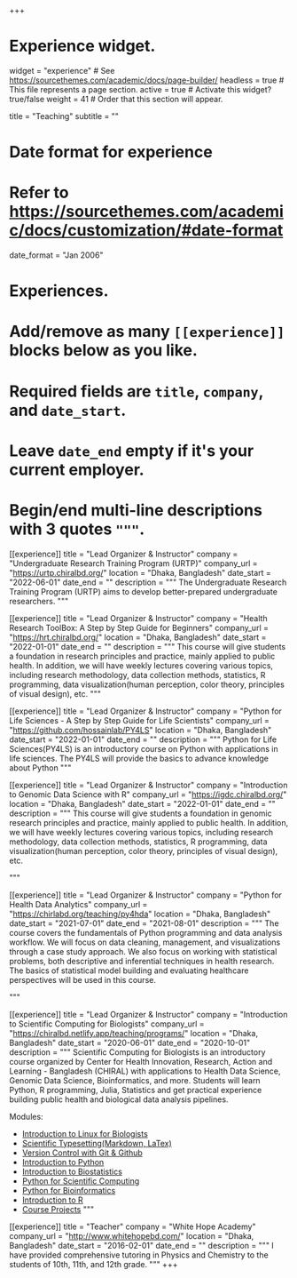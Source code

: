 +++
# Experience widget.
widget = "experience"  # See https://sourcethemes.com/academic/docs/page-builder/
headless = true  # This file represents a page section.
active = true  # Activate this widget? true/false
weight = 41 # Order that this section will appear.

title = "Teaching"
subtitle = ""

# Date format for experience
#   Refer to https://sourcethemes.com/academic/docs/customization/#date-format
date_format = "Jan 2006"

# Experiences.
#   Add/remove as many `[[experience]]` blocks below as you like.
#   Required fields are `title`, `company`, and `date_start`.
#   Leave `date_end` empty if it's your current employer.
#   Begin/end multi-line descriptions with 3 quotes `"""`.


[[experience]]
  title = "Lead Organizer & Instructor"
  company = "Undergraduate Research Training Program (URTP)"
  company_url = "https://urtp.chiralbd.org/"
  location = "Dhaka, Bangladesh"
  date_start = "2022-06-01"
  date_end = ""
  description = """
The Undergraduate Research Training Program (URTP) aims to develop better-prepared undergraduate researchers.
"""




[[experience]]
  title = "Lead Organizer & Instructor"
  company = "Health Research ToolBox: A Step by Step Guide for Beginners"
  company_url = "https://hrt.chiralbd.org/"
  location = "Dhaka, Bangladesh"
  date_start = "2022-01-01"
  date_end = ""
  description = """
This course will give students a foundation in research principles and practice, mainly applied to public health. In addition, we will have weekly lectures covering various topics, including research methodology, data collection methods, statistics, R programming, data visualization(human perception, color theory, principles of visual design), etc.
"""

[[experience]]
  title = "Lead Organizer & Instructor"
  company = "Python for Life Sciences - A Step by Step Guide for Life Scientists"
  company_url = "https://github.com/hossainlab/PY4LS"
  location = "Dhaka, Bangladesh"
  date_start = "2022-01-01"
  date_end = ""
  description = """
Python for Life Sciences(PY4LS) is an introductory course on Python with applications in life sciences. The PY4LS will provide the basics to advance knowledge about Python
"""
  
[[experience]]
  title = "Lead Organizer & Instructor"
  company = "Introduction to Genomic Data Science with R"
  company_url = "https://igdc.chiralbd.org/"
  location = "Dhaka, Bangladesh"
  date_start = "2022-01-01"
  date_end = ""
  description = """
This course will give students a foundation in genomic research principles and practice, mainly applied to public health. In addition, we will have weekly lectures covering various topics, including research methodology, data collection methods, statistics, R programming, data visualization(human perception, color theory, principles of visual design), etc.

"""
  

[[experience]]
  title = "Lead Organizer & Instructor"
  company = "Python for Health Data Analytics"
  company_url = "https://chirlabd.org/teaching/py4hda"
  location = "Dhaka, Bangladesh"
  date_start = "2021-07-01"
  date_end = "2021-08-01"
  description = """
  The course covers the fundamentals of Python programming and data analysis workflow. We will focus on data cleaning, management, and visualizations through a case study approach. We also focus on working with statistical problems, both descriptive and inferential techniques in health research. The basics of statistical model building and evaluating healthcare perspectives will be used in this course.

"""



[[experience]]
  title = "Lead Organizer & Instructor"
  company = "Introduction to Scientific Computing for Biologists"
  company_url = "https://chiralbd.netlify.app/teaching/programs/"
  location = "Dhaka, Bangladesh"
  date_start = "2020-06-01"
  date_end = "2020-10-01"
  description = """
  Scientific Computing for Biologists is an introductory course organized by Center for Health Innovation, Research, Action and Learning - Bangladesh (CHIRAL) with applications to Health Data Science, Genomic Data Science, Bioinformatics, and more. Students will learn Python, R programming, Julia, Statistics and get practical experience building public health and biological data analysis pipelines.

  Modules:
  * [Introduction to Linux for Biologists](https://github.com/chiralcourses/ISCB20.01)
  * [Scientific Typesetting(Markdown, LaTex)](https://github.com/chiralcourses/ISCB20.02)
  * [Version Control with Git & Github](https://github.com/chiralcourses/ISCB20.03)
  * [Introduction to Python](https://github.com/chiralcourses/ISCB20.04)
  * [Introduction to Biostatistics](https://github.com/chiralcourses/ISCB20.05)
  * [Python for Scientific Computing](https://github.com/chiralcourses/ISCB20.06)
  * [Python for Bioinformatics](https://github.com/chiralcourses/ISCB20.08)
  * [Introduction to R](https://github.com/chiralcourses/ISCB20.09)
  * [Course Projects](https://github.com/chiralcourses/ISCB20.10)
  """


[[experience]]
  title = "Teacher"
  company = "White Hope Academy"
  company_url = "http://www.whitehopebd.com/"
  location = "Dhaka, Bangladesh"
  date_start = "2016-02-01"
  date_end = ""
  description = """
  I have provided comprehensive tutoring in Physics and Chemistry to the students of 10th, 11th, and 12th grade.
  """
+++
